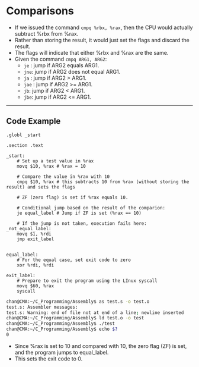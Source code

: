 # Comparisons

- If we issued the command `cmpq %rbx, %rax`, then the CPU would actually subtract %rbx from %rax.
- Rather than storing the result, it would just set the flags and discard the result.
- The flags will indicate that either %rbx and %rax are the same.
- Given the command `cmpq ARG1, ARG2`:
  - `je` : jump if ARG2 equals ARG1.
  - `jne`: jump if ARG2 does not equal ARG1.
  - `ja` : jump if ARG2 > ARG1.
  - `jae` : jump if ARG2 >= ARG1.
  - `jb`: jump if ARG2 < ARG1.
  - `jbe`: jump if ARG2 <= ARG1.

---

## Code Example

```assembly
.globl _start

.section .text

_start:
    # Set up a test value in %rax
    movq $10, %rax # %rax = 10

    # Compare the value in %rax with 10
    cmpq $10, %rax # this subtracts 10 from %rax (without storing the result) and sets the flags

    # ZF (zero flag) is set if %rax equals 10.

    # Conditional jump based on the result of the comparion:
    je equal_label # Jump if ZF is set (%rax == 10)

    # If the jump is not taken, execution fails here:
_not_equal_label:
    movq $1, %rdi
    jmp exit_label


equal_label:
    # For the equal case, set exit code to zero
    xor %rdi, %rdi

exit_label:
    # Prepare to exit the program using the LInux syscall
    movq $60, %rax
    syscall
```

```sh
chan@CMA:~/C_Programming/Assembly$ as test.s -o test.o
test.s: Assembler messages:
test.s: Warning: end of file not at end of a line; newline inserted
chan@CMA:~/C_Programming/Assembly$ ld test.o -o test
chan@CMA:~/C_Programming/Assembly$ ./test
chan@CMA:~/C_Programming/Assembly$ echo $?
0
```

- Since %rax is set to 10 and compared with 10, the zero flag (ZF) is set, and the program jumps to equal_label. 
- This sets the exit code to 0.